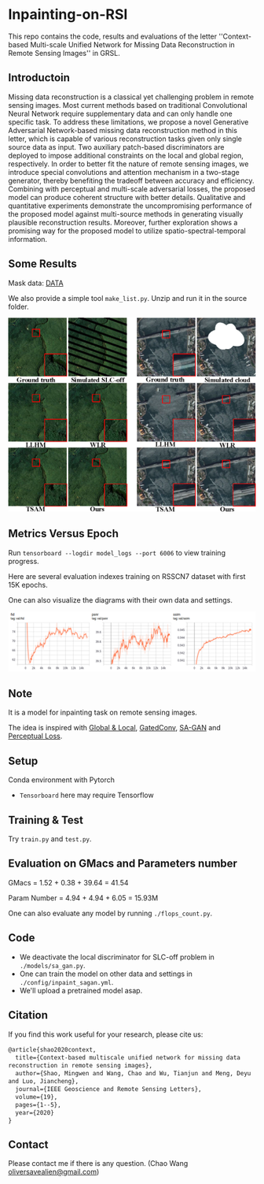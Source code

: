 # Inpainting-on-RSI
This repo contains the code, results and evaluations of the letter ''Context-based Multi-scale Unified Network for Missing Data Reconstruction in Remote Sensing Images'' in GRSL.

## Introductoin
Missing data reconstruction is a classical yet challenging problem in remote sensing images. Most current methods based on traditional Convolutional Neural Network require supplementary data and can only handle one specific task. To address these limitations, we propose a novel Generative Adversarial Network-based missing data reconstruction method in this letter, which is capable of various reconstruction tasks given only single source data as input. Two auxiliary patch-based discriminators are deployed to impose additional constraints on the local and global region, respectively. In order to better fit the nature of remote sensing images, we introduce special convolutions and attention mechanism in a two-stage generator, thereby benefiting the tradeoff between accuracy and efficiency. Combining with perceptual and multi-scale adversarial losses, the proposed model can produce coherent structure with better details. Qualitative and quantitative experiments demonstrate the uncompromising performance of the proposed model against multi-source methods in generating visually plausible reconstruction results. Moreover, further exploration shows a promising way for the proposed model to utilize spatio-spectral-temporal information.

## Some Results
Mask data: [DATA](https://drive.google.com/file/d/1p0Q1DO7J8Igj4-DZRonQhQOL2LsPGrD5/view?usp=sharing)

We also provide a simple tool `make_list.py`. Unzip and run it in the source folder.

![All text](https://github.com/Oliiveralien/Inpainting-on-RSI/blob/master/pics/newSLC.png)

## Metrics Versus Epoch
Run `tensorboard --logdir model_logs --port 6006` to view training progress.

Here are several evaluation indexes training on RSSCN7 dataset with first 15K epochs. 

One can also visualize the diagrams with their own data and settings.

![All text](https://github.com/Oliiveralien/Inpainting-on-RSI/blob/master/pics/metrics.png)

## Note
It is a model for inpainting task on remote sensing images. 

The idea is inspired with [Global & Local](https://dl.acm.org/doi/abs/10.1145/3072959.3073659), [GatedConv](https://arxiv.org/abs/1806.03589), [SA-GAN](http://proceedings.mlr.press/v97/zhang19d/zhang19d.pdf) and [Perceptual Loss](https://arxiv.org/abs/1603.08155).

## Setup
Conda environment with Pytorch
* `Tensorboard` here may require Tensorflow

## Training & Test
Try `train.py` and `test.py`.

## Evaluation on GMacs and Parameters number
GMacs = 1.52 + 0.38 + 39.64 = 41.54

Param Number = 4.94 + 4.94 + 6.05 = 15.93M

One can also evaluate any model by running `./flops_count.py`.

## Code
* We deactivate the local discriminator for SLC-off problem in `./models/sa_gan.py`. 
* One can train the model on other data and settings in `./config/inpaint_sagan.yml`.
* We'll upload a pretrained model asap.

## Citation
If you find this work useful for your research, please cite us:
```
@article{shao2020context,
  title={Context-based multiscale unified network for missing data reconstruction in remote sensing images},
  author={Shao, Mingwen and Wang, Chao and Wu, Tianjun and Meng, Deyu and Luo, Jiancheng},
  journal={IEEE Geoscience and Remote Sensing Letters},
  volume={19},
  pages={1--5},
  year={2020}
}
```

## Contact
Please contact me if there is any question. (Chao Wang oliversavealien@gmail.com)
